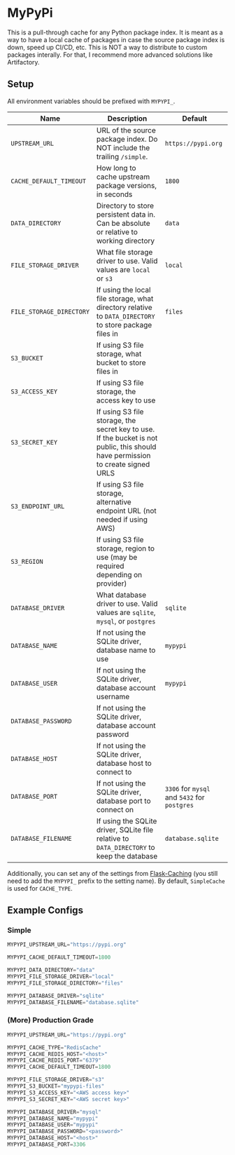 # MyPyPi

This is a pull-through cache for any Python package index. It is meant as a way
to have a local cache of packages in case the source package index is down, speed
up CI/CD, etc. This is NOT a way to distribute to custom packages interally.
For that, I recommend more advanced solutions like Artifactory.

## Setup

All environment variables should be prefixed with `MYPYPI_`.

| Name                     | Description                                                                                                                     | Default                                      |
| ------------------------ | ------------------------------------------------------------------------------------------------------------------------------- | -------------------------------------------- |
| `UPSTREAM_URL`           | URL of the source package index. Do NOT include the trailing `/simple`.                                                         | `https://pypi.org`                           |
| `CACHE_DEFAULT_TIMEOUT`  | How long to cache upstream package versions, in seconds                                                                         | `1800`                                       |
| `DATA_DIRECTORY`         | Directory to store persistent data in. Can be absolute or relative to working directory                                         | `data`                                       |
| `FILE_STORAGE_DRIVER`    | What file storage driver to use. Valid values are `local` or `s3`                                                               | `local`                                      |
| `FILE_STORAGE_DIRECTORY` | If using the local file storage, what directory relative to `DATA_DIRECTORY` to store package files in                          | `files`                                      |
| `S3_BUCKET`              | If using S3 file storage, what bucket to store files in                                                                         |                                              |
| `S3_ACCESS_KEY`          | If using S3 file storage, the access key to use                                                                                 |                                              |
| `S3_SECRET_KEY`          | If using S3 file storage, the secret key to use. If the bucket is not public, this should have permission to create signed URLS |                                              |
| `S3_ENDPOINT_URL`        | If using S3 file storage, alternative endpoint URL (not needed if using AWS)                                                    |                                              |
| `S3_REGION`              | If using S3 file storage, region to use (may be required depending on provider)                                                 |                                              |
| `DATABASE_DRIVER`        | What database driver to use. Valid values are `sqlite`, `mysql`, or `postgres`                                                  | `sqlite`                                     |
| `DATABASE_NAME`          | If not using the SQLite driver, database name to use                                                                            | `mypypi`                                     |
| `DATABASE_USER`          | If not using the SQLite driver, database account username                                                                       | `mypypi`                                     |
| `DATABASE_PASSWORD`      | If not using the SQLite driver, database account password                                                                       |                                              |
| `DATABASE_HOST`          | If not using the SQLite driver, database host to connect to                                                                     |                                              |
| `DATABASE_PORT`          | If not using the SQLite driver, database port to connect on                                                                     | `3306` for `mysql` and `5432` for `postgres` |
| `DATABASE_FILENAME`      | If using the SQLite driver, SQLite file relative to `DATA_DIRECTORY` to keep the database                                       | `database.sqlite`                            |

Additionally, you can set any of the settings from
[Flask-Caching](https://flask-caching.readthedocs.io/en/latest/#configuring-flask-caching)
(you still need to add the `MYPYPI_` prefix to the setting name). By default,
`SimpleCache` is used for `CACHE_TYPE`.


## Example Configs

### Simple

```python
MYPYPI_UPSTREAM_URL="https://pypi.org"

MYPYPI_CACHE_DEFAULT_TIMEOUT=1800

MYPYPI_DATA_DIRECTORY="data"
MYPYPI_FILE_STORAGE_DRIVER="local"
MYPYPI_FILE_STORAGE_DIRECTORY="files"

MYPYPI_DATABASE_DRIVER="sqlite"
MYPYPI_DATABASE_FILENAME="database.sqlite"
```

### (More) Production Grade

```python
MYPYPI_UPSTREAM_URL="https://pypi.org"

MYPYPI_CACHE_TYPE="RedisCache"
MYPYPI_CACHE_REDIS_HOST="<host>"
MYPYPI_CACHE_REDIS_PORT="6379"
MYPYPI_CACHE_DEFAULT_TIMEOUT=1800

MYPYPI_FILE_STORAGE_DRIVER="s3"
MYPYPI_S3_BUCKET="mypypi-files"
MYPYPI_S3_ACCESS_KEY="<AWS access key>"
MYPYPI_S3_SECRET_KEY="<AWS secret key>"

MYPYPI_DATABASE_DRIVER="mysql"
MYPYPI_DATABASE_NAME="mypypi"
MYPYPI_DATABASE_USER="mypypi"
MYPYPI_DATABASE_PASSWORD="<password>"
MYPYPI_DATABASE_HOST="<host>"
MYPYPI_DATABASE_PORT=3306
```